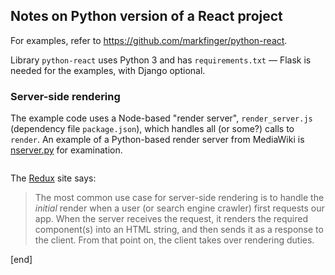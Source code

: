 ## Notes on Python version of a React project

For examples, refer to https://github.com/markfinger/python-react.

Library `python-react` uses Python 3 and has `requirements.txt` — Flask is needed for the examples, with Django optional.

### Server-side rendering

The example code uses a Node-based "render server", `render_server.js` (dependency file `package.json`), which handles all (or some?) calls to `render`. An example of a Python-based render server from MediaWiki is [nserver.py](https://github.com/pediapress/mwlib/blob/master/mwlib/nserve.py) for examination. 

```bash
```

The [Redux](https://github.com/reactjs/redux/blob/master/docs/recipes/ServerRendering.md) site says:

> The most common use case for server-side rendering is to handle the _initial_ render when a user (or search engine crawler) first requests our app. When the server receives the request, it renders the required component(s) into an HTML string, and then sends it as a response to the client. From that point on, the client takes over rendering duties.

[end]